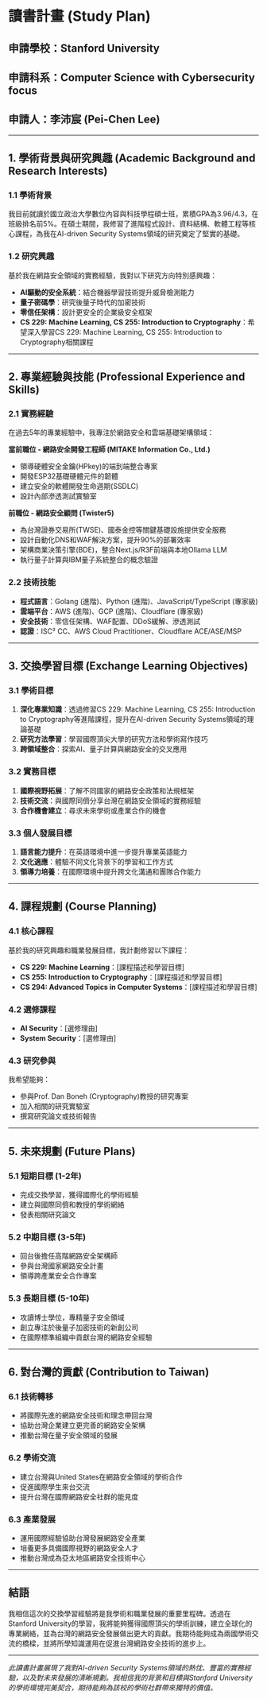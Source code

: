 # 讀書計畫 (Study Plan)

## 申請學校：Stanford University
## 申請科系：Computer Science with Cybersecurity focus
## 申請人：李沛宸 (Pei-Chen Lee)

---

## 1. 學術背景與研究興趣 (Academic Background and Research Interests)

### 1.1 學術背景
我目前就讀於國立政治大學數位內容與科技學程碩士班，累積GPA為3.96/4.3，在班級排名前5%。在碩士期間，我修習了進階程式設計、資料結構、軟體工程等核心課程，為我在AI-driven Security Systems領域的研究奠定了堅實的基礎。

### 1.2 研究興趣
基於我在網路安全領域的實務經驗，我對以下研究方向特別感興趣：

- **AI驅動的安全系統**：結合機器學習技術提升威脅檢測能力
- **量子密碼學**：研究後量子時代的加密技術
- **零信任架構**：設計更安全的企業級安全框架
- **CS 229: Machine Learning, CS 255: Introduction to Cryptography**：希望深入學習CS 229: Machine Learning, CS 255: Introduction to Cryptography相關課程

---

## 2. 專業經驗與技能 (Professional Experience and Skills)

### 2.1 實務經驗
在過去5年的專業經驗中，我專注於網路安全和雲端基礎架構領域：

**當前職位 - 網路安全開發工程師 (MITAKE Information Co., Ltd.)**
- 領導硬體安全金鑰(HPkey)的端到端整合專案
- 開發ESP32基礎硬體元件的韌體
- 建立安全的軟體開發生命週期(SSDLC)
- 設計內部滲透測試實驗室

**前職位 - 網路安全顧問 (Twister5)**
- 為台灣證券交易所(TWSE)、國泰金控等關鍵基礎設施提供安全服務
- 設計自動化DNS和WAF解決方案，提升90%的部署效率
- 架構商業決策引擎(BDE)，整合Next.js/R3F前端與本地Ollama LLM
- 執行量子計算與IBM量子系統整合的概念驗證

### 2.2 技術技能
- **程式語言**：Golang (進階)、Python (進階)、JavaScript/TypeScript (專家級)
- **雲端平台**：AWS (進階)、GCP (進階)、Cloudflare (專家級)
- **安全技術**：零信任架構、WAF配置、DDoS緩解、滲透測試
- **認證**：ISC² CC、AWS Cloud Practitioner、Cloudflare ACE/ASE/MSP

---

## 3. 交換學習目標 (Exchange Learning Objectives)

### 3.1 學術目標
1. **深化專業知識**：透過修習CS 229: Machine Learning, CS 255: Introduction to Cryptography等進階課程，提升在AI-driven Security Systems領域的理論基礎
2. **研究方法學習**：學習國際頂尖大學的研究方法和學術寫作技巧
3. **跨領域整合**：探索AI、量子計算與網路安全的交叉應用

### 3.2 實務目標
1. **國際視野拓展**：了解不同國家的網路安全政策和法規框架
2. **技術交流**：與國際同儕分享台灣在網路安全領域的實務經驗
3. **合作機會建立**：尋求未來學術或產業合作的機會

### 3.3 個人發展目標
1. **語言能力提升**：在英語環境中進一步提升專業英語能力
2. **文化適應**：體驗不同文化背景下的學習和工作方式
3. **領導力培養**：在國際環境中提升跨文化溝通和團隊合作能力

---

## 4. 課程規劃 (Course Planning)

### 4.1 核心課程
基於我的研究興趣和職業發展目標，我計劃修習以下課程：

- **CS 229: Machine Learning**：[課程描述和學習目標]
- **CS 255: Introduction to Cryptography**：[課程描述和學習目標]
- **CS 294: Advanced Topics in Computer Systems**：[課程描述和學習目標]

### 4.2 選修課程
- **AI Security**：[選修理由]
- **System Security**：[選修理由]

### 4.3 研究參與
我希望能夠：
- 參與Prof. Dan Boneh (Cryptography)教授的研究專案
- 加入相關的研究實驗室
- 撰寫研究論文或技術報告

---

## 5. 未來規劃 (Future Plans)

### 5.1 短期目標 (1-2年)
- 完成交換學習，獲得國際化的學術經驗
- 建立與國際同儕和教授的學術網絡
- 發表相關研究論文

### 5.2 中期目標 (3-5年)
- 回台後擔任高階網路安全架構師
- 參與台灣國家網路安全計畫
- 領導跨產業安全合作專案

### 5.3 長期目標 (5-10年)
- 攻讀博士學位，專精量子安全領域
- 創立專注於後量子加密技術的新創公司
- 在國際標準組織中貢獻台灣的網路安全經驗

---

## 6. 對台灣的貢獻 (Contribution to Taiwan)

### 6.1 技術轉移
- 將國際先進的網路安全技術和理念帶回台灣
- 協助台灣企業建立更完善的網路安全架構
- 推動台灣在量子安全領域的發展

### 6.2 學術交流
- 建立台灣與United States在網路安全領域的學術合作
- 促進國際學生來台交流
- 提升台灣在國際網路安全社群的能見度

### 6.3 產業發展
- 運用國際經驗協助台灣發展網路安全產業
- 培養更多具備國際視野的網路安全人才
- 推動台灣成為亞太地區網路安全技術中心

---

## 結語

我相信這次的交換學習經驗將是我學術和職業發展的重要里程碑。透過在Stanford University的學習，我將能夠獲得國際頂尖的學術訓練，建立全球化的專業網絡，並為台灣的網路安全發展做出更大的貢獻。我期待能夠成為兩國學術交流的橋樑，並將所學知識運用在促進台灣網路安全技術的進步上。

---

*此讀書計畫展現了我對AI-driven Security Systems領域的熱忱、豐富的實務經驗，以及對未來發展的清晰規劃。我相信我的背景和目標與Stanford University的學術環境完美契合，期待能夠為該校的學術社群帶來獨特的價值。*
